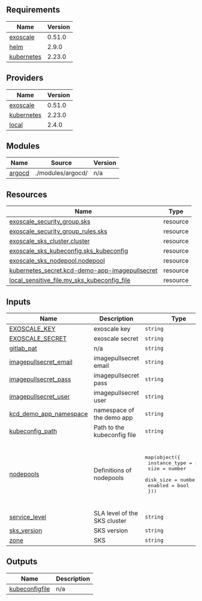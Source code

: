 <!-- BEGIN_TF_DOCS -->
## Requirements

| Name | Version |
|------|---------|
| <a name="requirement_exoscale"></a> [exoscale](#requirement\_exoscale) | 0.51.0 |
| <a name="requirement_helm"></a> [helm](#requirement\_helm) | 2.9.0 |
| <a name="requirement_kubernetes"></a> [kubernetes](#requirement\_kubernetes) | 2.23.0 |

## Providers

| Name | Version |
|------|---------|
| <a name="provider_exoscale"></a> [exoscale](#provider\_exoscale) | 0.51.0 |
| <a name="provider_kubernetes"></a> [kubernetes](#provider\_kubernetes) | 2.23.0 |
| <a name="provider_local"></a> [local](#provider\_local) | 2.4.0 |

## Modules

| Name | Source | Version |
|------|--------|---------|
| <a name="module_argocd"></a> [argocd](#module\_argocd) | ./modules/argocd/ | n/a |

## Resources

| Name | Type |
|------|------|
| [exoscale_security_group.sks](https://registry.terraform.io/providers/exoscale/exoscale/0.51.0/docs/resources/security_group) | resource |
| [exoscale_security_group_rules.sks](https://registry.terraform.io/providers/exoscale/exoscale/0.51.0/docs/resources/security_group_rules) | resource |
| [exoscale_sks_cluster.cluster](https://registry.terraform.io/providers/exoscale/exoscale/0.51.0/docs/resources/sks_cluster) | resource |
| [exoscale_sks_kubeconfig.sks_kubeconfig](https://registry.terraform.io/providers/exoscale/exoscale/0.51.0/docs/resources/sks_kubeconfig) | resource |
| [exoscale_sks_nodepool.nodepool](https://registry.terraform.io/providers/exoscale/exoscale/0.51.0/docs/resources/sks_nodepool) | resource |
| [kubernetes_secret.kcd-demo-app-imagepullsecret](https://registry.terraform.io/providers/hashicorp/kubernetes/2.23.0/docs/resources/secret) | resource |
| [local_sensitive_file.my_sks_kubeconfig_file](https://registry.terraform.io/providers/hashicorp/local/latest/docs/resources/sensitive_file) | resource |

## Inputs

| Name | Description | Type | Default | Required |
|------|-------------|------|---------|:--------:|
| <a name="input_EXOSCALE_KEY"></a> [EXOSCALE\_KEY](#input\_EXOSCALE\_KEY) | exoscale key | `string` | n/a | yes |
| <a name="input_EXOSCALE_SECRET"></a> [EXOSCALE\_SECRET](#input\_EXOSCALE\_SECRET) | exoscale secret | `string` | n/a | yes |
| <a name="input_gitlab_pat"></a> [gitlab\_pat](#input\_gitlab\_pat) | n/a | `string` | n/a | yes |
| <a name="input_imagepullsecret_email"></a> [imagepullsecret\_email](#input\_imagepullsecret\_email) | imagepullsecret email | `string` | n/a | yes |
| <a name="input_imagepullsecret_pass"></a> [imagepullsecret\_pass](#input\_imagepullsecret\_pass) | imagepullsecret pass | `string` | n/a | yes |
| <a name="input_imagepullsecret_user"></a> [imagepullsecret\_user](#input\_imagepullsecret\_user) | imagepullsecret user | `string` | n/a | yes |
| <a name="input_kcd_demo_app_namespace"></a> [kcd\_demo\_app\_namespace](#input\_kcd\_demo\_app\_namespace) | namespace of the demo app | `string` | `"kcd-demo"` | no |
| <a name="input_kubeconfig_path"></a> [kubeconfig\_path](#input\_kubeconfig\_path) | Path to the kubeconfig file | `string` | `".kube/kcd-demo.config.yaml"` | no |
| <a name="input_nodepools"></a> [nodepools](#input\_nodepools) | Definitions of nodepools | <pre>map(object({<br>    instance_type = string<br>    size          = number<br>    disk_size     = number<br>    enabled       = bool<br>  }))</pre> | <pre>{<br>  "nodepool1": {<br>    "disk_size": 20,<br>    "enabled": true,<br>    "instance_type": "standard.medium",<br>    "size": 3<br>  }<br>}</pre> | no |
| <a name="input_service_level"></a> [service\_level](#input\_service\_level) | SLA level of the SKS cluster | `string` | `"starter"` | no |
| <a name="input_sks_version"></a> [sks\_version](#input\_sks\_version) | SKS version | `string` | `"1.27.5"` | no |
| <a name="input_zone"></a> [zone](#input\_zone) | SKS | `string` | `"at-vie-2"` | no |

## Outputs

| Name | Description |
|------|-------------|
| <a name="output_kubeconfigfile"></a> [kubeconfigfile](#output\_kubeconfigfile) | n/a |
<!-- END_TF_DOCS -->